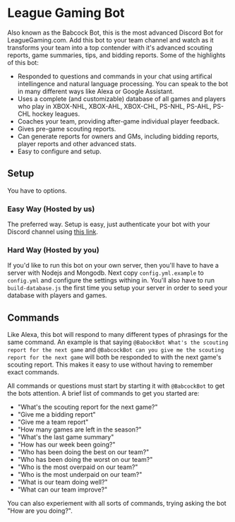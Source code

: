 # League Gaming Bot
Also known as the Babcock Bot, this is the most advanced Discord Bot for LeagueGaming.com. Add this bot to your team channel and watch as it transforms your team into a top contender with it's advanced scouting reports, game summaries, tips, and bidding reports. Some of the highlights of this bot:

- Responded to questions and commands in your chat using artifical intellingence and natural language processing. You can speak to the bot in many different ways like Alexa or Google Assistant.
- Uses a complete (and customizable) database of all games and players who play in XBOX-NHL, XBOX-AHL, XBOX-CHL, PS-NHL, PS-AHL, PS-CHL hockey leagues.
- Coaches your team, providing after-game individual player feedback.
- Gives pre-game scouting reports.
- Can generate reports for owners and GMs, including bidding reports, player reports and other advanced stats.
- Easy to configure and setup.

## Setup
You have to options.

### Easy Way (Hosted by us)
The preferred way. Setup is easy, just authenticate your bot with your Discord channel using [this link](https://discordapp.com/api/oauth2/authorize?client_id=648214448502210593&permissions=739245168&redirect_uri=https%3A%2F%2Ftest.com%2Fcallback&scope=bot).

### Hard Way (Hosted by you)

If you'd like to run this bot on your own server, then you'll have to have a server with Nodejs and Mongodb. Next copy `config.yml.example` to `config.yml` and configure the settings withing in. You'll also have to run `build-database.js` the first time you setup your server in order to seed your database with players and games.

## Commands
Like Alexa, this bot will respond to many different types of phrasings for the same command. An example is that saying `@BabockBot What's the scouting report for the next game` and `@BabcockBot can you give me the scouting report for the next game` will both be responded to with the next game's scouting report. This makes it easy to use without having to remember exact commands.

All commands or questions must start by starting it with `@BabcockBot` to get the bots attention. A brief list of commands to get you started are:

- "What's the scouting report for the next game?"
- "Give me a bidding report"
- "Give me a team report"
- "How many games are left in the season?"
- "What's the last game summary"
- "How has our week been going?"
- "Who has been doing the best on our team?"
- "Who has been doing the worst on our team?"
- "Who is the most overpaid on our team?"
- "Who is the most underpaid on our team?"
- "What is our team doing well?"
- "What can our team improve?"

You can also experiement with all sorts of commands, trying asking the bot "How are you doing?".
